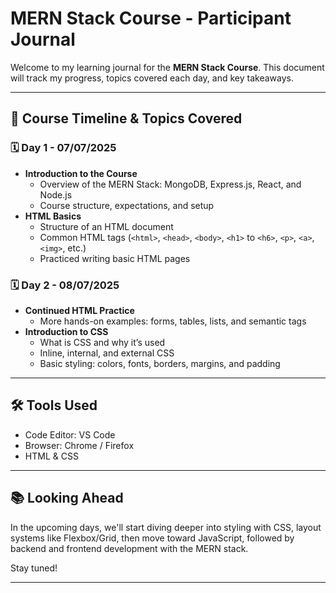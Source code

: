 # MERN Stack Course - Participant Journal

Welcome to my learning journal for the **MERN Stack Course**. This document will track my progress, topics covered each day, and key takeaways.

---

## 📅 Course Timeline & Topics Covered

### 🗓️ Day 1 - 07/07/2025
- **Introduction to the Course**
  - Overview of the MERN Stack: MongoDB, Express.js, React, and Node.js
  - Course structure, expectations, and setup
- **HTML Basics**
  - Structure of an HTML document
  - Common HTML tags (`<html>`, `<head>`, `<body>`, `<h1>` to `<h6>`, `<p>`, `<a>`, `<img>`, etc.)
  - Practiced writing basic HTML pages

### 🗓️ Day 2 - 08/07/2025
- **Continued HTML Practice**
  - More hands-on examples: forms, tables, lists, and semantic tags
- **Introduction to CSS**
  - What is CSS and why it’s used
  - Inline, internal, and external CSS
  - Basic styling: colors, fonts, borders, margins, and padding

---

## 🛠️ Tools Used
- Code Editor: VS Code
- Browser: Chrome / Firefox
- HTML & CSS

---

## 📚 Looking Ahead
In the upcoming days, we'll start diving deeper into styling with CSS, layout systems like Flexbox/Grid, then move toward JavaScript, followed by backend and frontend development with the MERN stack.

Stay tuned!

---


